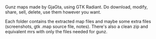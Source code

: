 Gunz maps made by GjaGta, using GTK Radiant.
Do download, modify, share, sell, delete, use them however you want.

Each folder contains the extracted map files and maybe some extra files (screenshots, gtk .map source file, notes). 
There's also a clean zip and equivalent mrs with only the files needed for gunz.
